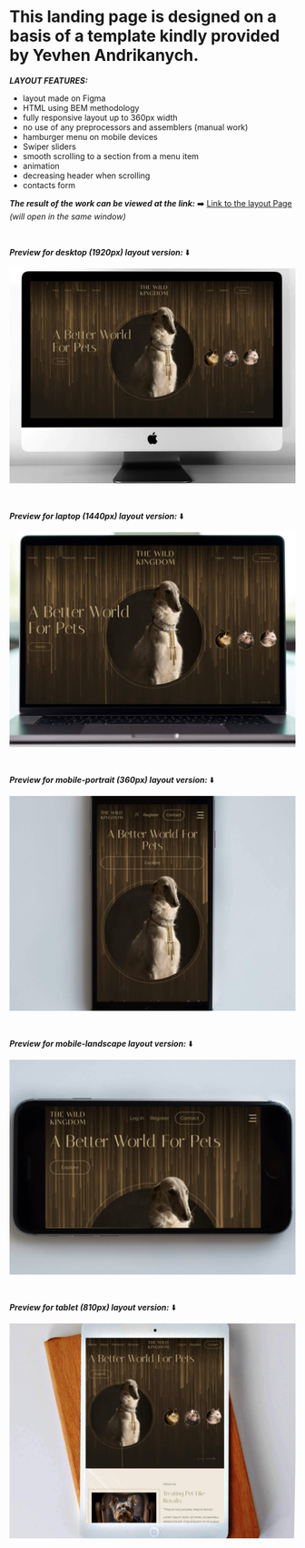 # This landing page is designed on a basis of a template kindly provided by Yevhen Andrikanych. <br>

**_LAYOUT FEATURES:_**

- layout made on Figma
- HTML using BEM methodology
- fully responsive layout up to 360px width
- no use of any preprocessors and assemblers (manual work)
- hamburger menu on mobile devices
- Swiper sliders
- smooth scrolling to a section from a menu item
- animation
- decreasing header when scrolling
- contacts form

**_The result of the work can be viewed at the link:_** ➡️
[Link to the layout Page](https://pavlo-orhunov.github.io/TheWildKingdom/)
_(will open in the same window)_

<br>

**_Preview for desktop (1920px) layout version:_** ⬇️

![Desktop version preview](https://github.com/Pavlo-Orhunov/TheWildKingdom/blob/master/images/desktop.jpg "Desktop version preview")

<br>

**_Preview for laptop (1440px) layout version:_** ⬇️

![Laptop version preview](https://github.com/Pavlo-Orhunov/TheWildKingdom/blob/master/images/laptop.jpg "Laptop version preview")

<br>

**_Preview for mobile-portrait (360px) layout version:_** ⬇️

![Mobile version preview](https://github.com/Pavlo-Orhunov/TheWildKingdom/blob/master/images/mobile-p.jpg "Mobile-portrait version preview")

<br>

**_Preview for mobile-landscape layout version:_** ⬇️

![Mobile version preview](https://github.com/Pavlo-Orhunov/TheWildKingdom/blob/master/images/mobile-l.jpg "Mobile-landscape version preview")

<br>

**_Preview for tablet (810px) layout version:_** ⬇️

![Tablet version preview](https://github.com/Pavlo-Orhunov/TheWildKingdom/blob/master/images/tablet.jpg "Tablet version preview")
